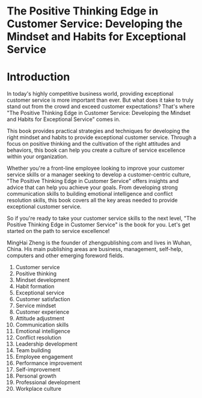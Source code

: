 # The Positive Thinking Edge in Customer Service: Developing the Mindset and Habits for Exceptional Service

# Introduction

In today's highly competitive business world, providing exceptional customer service is more important than ever. But what does it take to truly stand out from the crowd and exceed customer expectations? That's where "The Positive Thinking Edge in Customer Service: Developing the Mindset and Habits for Exceptional Service" comes in.

This book provides practical strategies and techniques for developing the right mindset and habits to provide exceptional customer service. Through a focus on positive thinking and the cultivation of the right attitudes and behaviors, this book can help you create a culture of service excellence within your organization.

Whether you're a front-line employee looking to improve your customer service skills or a manager seeking to develop a customer-centric culture, "The Positive Thinking Edge in Customer Service" offers insights and advice that can help you achieve your goals. From developing strong communication skills to building emotional intelligence and conflict resolution skills, this book covers all the key areas needed to provide exceptional customer service.

So if you're ready to take your customer service skills to the next level, "The Positive Thinking Edge in Customer Service" is the book for you. Let's get started on the path to service excellence!

MingHai Zheng is the founder of zhengpublishing.com and lives in Wuhan, China. His main publishing areas are business, management, self-help, computers and other emerging foreword fields.



1. Customer service
2. Positive thinking
3. Mindset development
4. Habit formation
5. Exceptional service
6. Customer satisfaction
7. Service mindset
8. Customer experience
9. Attitude adjustment
10. Communication skills
11. Emotional intelligence
12. Conflict resolution
13. Leadership development
14. Team building
15. Employee engagement
16. Performance improvement
17. Self-improvement
18. Personal growth
19. Professional development
20. Workplace culture

